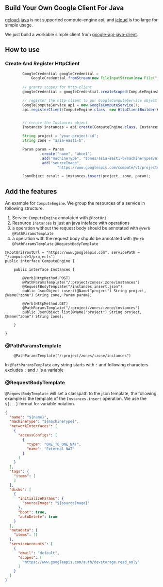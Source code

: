 
## Build Your Own Google Client For Java

[gcloud-java](https://github.com/GoogleCloudPlatform/gcloud-java) is not supported compute-engine api, 
and [jcloud](http://jclouds.apache.org/) is too large for simple usage.

We just build a workable simple client from [google-api-java-client](https://github.com/google/google-api-java-client).

## How to use

### Create And Register HttpClient

```java
        GoogleCredential googleCredential = 
            GoogleCredential.fromStream(new FileInputStream(new File("json-key-file from service account")));
            
        // grants scopes for http-client
        googleCredential = googleCredential.createScoped(ComputeEnginsScopes.scopes());

        // register the http-client to our GoogleComputeService object
        GoogleComputeService api = new GoogleComputeService();
        api.registerClient(ComputeEngine.class, new HttpClientBuilder(ComputeEngine.class, googleCredential).build());
```

```java

        // create the Instances object
        Instances instances = api.create(ComputeEngine.class, Instances.class);

        String project = "your-project-id";
        String zone = "asia-east1-b";

        Param param = Param
                .create("name", "abce1")
                .add("machineType", "zones/asia-east1-b/machineTypes/n1-standard-1")
                .add("sourceImage",
                        "https://www.googleapis.com/compute/v1/projects/ubuntu-os-cloud/global/images/ubuntu-1404-trusty-v20160314");

        JsonObject result = instances.insert(project, zone, param);
```


## Add the features

An example for `ComputeEngine`. We group the resources of a service in following structure.

1. Service `ComputeEngine` annotated with `@RootUri`
1. Resource `Instances` is just an java inteface with operations
1. a operation without the request body should be annotated with `@Verb` `@PathParamsTemplate`
1. a operation with the request body should be annotated with `@Verb` `@PathParamsTemplate` `@RequestBodyTemplate`


```
@RootUri(rootUrl = "https://www.googleapis.com", servicePath = "/compute/v1/projects")
public interface ComputeEngine {

    public interface Instances {

        @Verb(HttpMethod.POST)
        @PathParamsTemplate("/:project/zones/:zone/instances")
        @RequestBodyTemplate("/instances.insert.json")
        public JsonObject insert(@Name("project") String project, @Name("zone") String zone, Param param);

        @Verb(HttpMethod.GET)
        @PathParamsTemplate("/:project/zones/:zone/instances")
        public JsonObject list(@Name("project") String project, @Name("zone") String zone);

    }

}
```

### @PathParamsTemplate


```
    @PathParamsTemplate("/:project/zones/:zone/instances")
```

In `@PathParamsTemplate` any string starts with `:` and following characters excludes `:` and `/` is a variable


### @RequestBodyTemplate

`@RequestBodyTemplate` will set a classpath to the json template, the following example is the template of the `Instances.insert` operation. We use the `${...}` format for variable notation.

```json
{
  "name": "${name}",
  "machineType": "${machineType}",
  "networkInterfaces": [
    {
      "accessConfigs": [
        {
          "type": "ONE_TO_ONE_NAT",
          "name": "External NAT"
        }
      ]
    }
  ],
  "tags": {
    "items": [
    ]
  },
  "disks": [
    {
      "initializeParams": {
        "sourceImage": "${sourceImage}"
      },
      "boot": true,
      "autoDelete": true
    }
  ],
  "metadata": {
    "items": []
  },
  "serviceAccounts": [
    {
      "email": "default",
      "scopes": [
        "https://www.googleapis.com/auth/devstorage.read_only"
      ]
    }
  ]
}
```